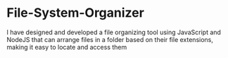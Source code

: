 # File-System-Organizer
I have designed and developed a file organizing tool using JavaScript and NodeJS that can arrange files in a folder  based on their file extensions, making it easy to locate and access them
